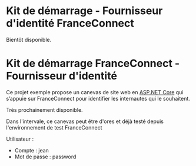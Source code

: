 # Kit de démarrage - Fournisseur d'identité FranceConnect

Bientôt disponible.
# Kit de démarrage FranceConnect - Fournisseur d'identité #

Ce projet exemple propose un canevas de site web en [ASP.NET Core](http://www.dotnetfoundation.org/aspnet-core "ASP.NET Core") qui s’appuie sur FranceConnect pour identifier les internautes qui le souhaitent.

Très prochainement disponible.

Dans l'intervale, ce canevas peut être d'ores et déjà testé depuis l'environnement de test FranceConnect

Utilisateur :
- Compte : jean
- Mot de passe : password

